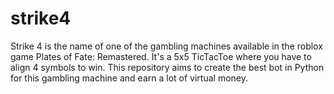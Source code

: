 # strike4
Strike 4 is the name of one of the gambling machines available in the roblox game Plates of Fate: Remastered. It's a 5x5 TicTacToe where you have to align 4 symbols to win. This repository aims to create the best bot in Python for this gambling machine and earn a lot of virtual money.
